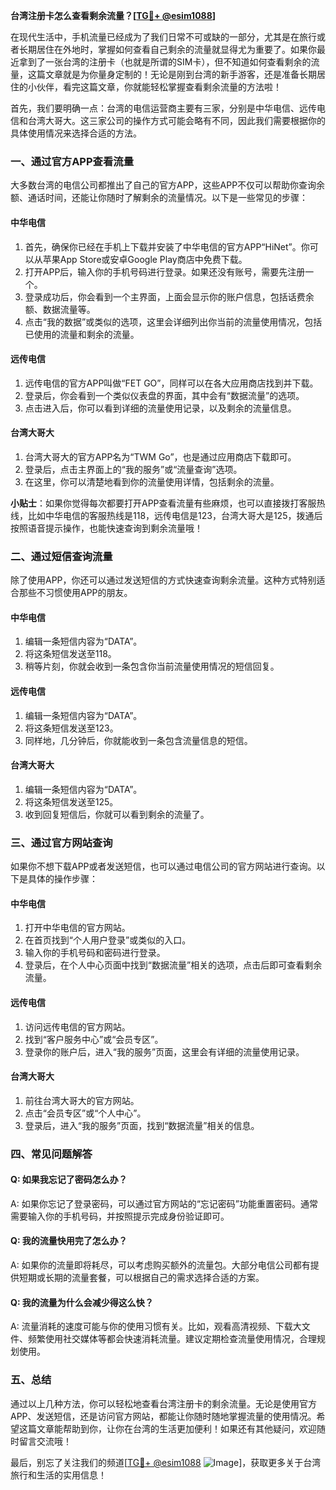 **台湾注册卡怎么查看剩余流量？[[TG💪+ @esim1088](https://t.me/s/esim1088)]**

在现代生活中，手机流量已经成为了我们日常不可或缺的一部分，尤其是在旅行或者长期居住在外地时，掌握如何查看自己剩余的流量就显得尤为重要了。如果你最近拿到了一张台湾的注册卡（也就是所谓的SIM卡），但不知道如何查看剩余的流量，这篇文章就是为你量身定制的！无论是刚到台湾的新手游客，还是准备长期居住的小伙伴，看完这篇文章，你就能轻松掌握查看剩余流量的方法啦！

首先，我们要明确一点：台湾的电信运营商主要有三家，分别是中华电信、远传电信和台湾大哥大。这三家公司的操作方式可能会略有不同，因此我们需要根据你的具体使用情况来选择合适的方法。

### **一、通过官方APP查看流量**

大多数台湾的电信公司都推出了自己的官方APP，这些APP不仅可以帮助你查询余额、通话时间，还能让你随时了解剩余的流量情况。以下是一些常见的步骤：

#### **中华电信**
1. 首先，确保你已经在手机上下载并安装了中华电信的官方APP“HiNet”。你可以从苹果App Store或安卓Google Play商店中免费下载。
2. 打开APP后，输入你的手机号码进行登录。如果还没有账号，需要先注册一个。
3. 登录成功后，你会看到一个主界面，上面会显示你的账户信息，包括话费余额、数据流量等。
4. 点击“我的数据”或类似的选项，这里会详细列出你当前的流量使用情况，包括已使用的流量和剩余的流量。

#### **远传电信**
1. 远传电信的官方APP叫做“FET GO”，同样可以在各大应用商店找到并下载。
2. 登录后，你会看到一个类似仪表盘的界面，其中会有“数据流量”的选项。
3. 点击进入后，你可以看到详细的流量使用记录，以及剩余的流量信息。

#### **台湾大哥大**
1. 台湾大哥大的官方APP名为“TWM Go”，也是通过应用商店下载即可。
2. 登录后，点击主界面上的“我的服务”或“流量查询”选项。
3. 在这里，你可以清楚地看到你的流量使用详情，包括剩余的流量。

**小贴士**：如果你觉得每次都要打开APP查看流量有些麻烦，也可以直接拨打客服热线，比如中华电信的客服热线是118，远传电信是123，台湾大哥大是125，拨通后按照语音提示操作，也能快速查询到剩余流量哦！

### **二、通过短信查询流量**

除了使用APP，你还可以通过发送短信的方式快速查询剩余流量。这种方式特别适合那些不习惯使用APP的朋友。

#### **中华电信**
1. 编辑一条短信内容为“DATA”。
2. 将这条短信发送至118。
3. 稍等片刻，你就会收到一条包含你当前流量使用情况的短信回复。

#### **远传电信**
1. 编辑一条短信内容为“DATA”。
2. 将这条短信发送至123。
3. 同样地，几分钟后，你就能收到一条包含流量信息的短信。

#### **台湾大哥大**
1. 编辑一条短信内容为“DATA”。
2. 将这条短信发送至125。
3. 收到回复短信后，你就可以看到剩余的流量了。

### **三、通过官方网站查询**

如果你不想下载APP或者发送短信，也可以通过电信公司的官方网站进行查询。以下是具体的操作步骤：

#### **中华电信**
1. 打开中华电信的官方网站。
2. 在首页找到“个人用户登录”或类似的入口。
3. 输入你的手机号码和密码进行登录。
4. 登录后，在个人中心页面中找到“数据流量”相关的选项，点击后即可查看剩余流量。

#### **远传电信**
1. 访问远传电信的官方网站。
2. 找到“客户服务中心”或“会员专区”。
3. 登录你的账户后，进入“我的服务”页面，这里会有详细的流量使用记录。

#### **台湾大哥大**
1. 前往台湾大哥大的官方网站。
2. 点击“会员专区”或“个人中心”。
3. 登录后，进入“我的服务”页面，找到“数据流量”相关的信息。

### **四、常见问题解答**

#### **Q: 如果我忘记了密码怎么办？**
A: 如果你忘记了登录密码，可以通过官方网站的“忘记密码”功能重置密码。通常需要输入你的手机号码，并按照提示完成身份验证即可。

#### **Q: 我的流量快用完了怎么办？**
A: 如果你的流量即将耗尽，可以考虑购买额外的流量包。大部分电信公司都有提供短期或长期的流量套餐，可以根据自己的需求选择合适的方案。

#### **Q: 我的流量为什么会减少得这么快？**
A: 流量消耗的速度可能与你的使用习惯有关。比如，观看高清视频、下载大文件、频繁使用社交媒体等都会快速消耗流量。建议定期检查流量使用情况，合理规划使用。

### **五、总结**

通过以上几种方法，你可以轻松地查看台湾注册卡的剩余流量。无论是使用官方APP、发送短信，还是访问官方网站，都能让你随时随地掌握流量的使用情况。希望这篇文章能帮助到你，让你在台湾的生活更加便利！如果还有其他疑问，欢迎随时留言交流哦！

最后，别忘了关注我们的频道[[TG💪+ @esim1088](https://t.me/s/esim1088) ![Image](https://i.postimg.cc/4NQfJmqS/Snipaste-2025-05-13-00-14-12.png)]，获取更多关于台湾旅行和生活的实用信息！